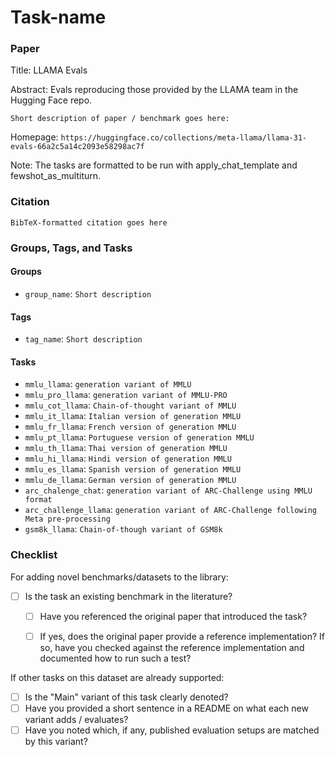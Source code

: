 # Task-name

### Paper

Title: LLAMA Evals

Abstract: Evals reproducing those provided by the LLAMA team in the Hugging Face repo.

`Short description of paper / benchmark goes here:`

Homepage: `https://huggingface.co/collections/meta-llama/llama-31-evals-66a2c5a14c2093e58298ac7f`

Note: The tasks are formatted to be run with apply_chat_template and fewshot_as_multiturn.
### Citation

```
BibTeX-formatted citation goes here
```

### Groups, Tags, and Tasks

#### Groups

* `group_name`: `Short description`

#### Tags

* `tag_name`: `Short description`

#### Tasks

* `mmlu_llama`: `generation variant of MMLU`
* `mmlu_pro_llama`: `generation variant of MMLU-PRO`
* `mmlu_cot_llama`: `Chain-of-thought variant of MMLU`
* `mmlu_it_llama`: `Italian version of generation MMLU`
* `mmlu_fr_llama`: `French version of generation MMLU`
* `mmlu_pt_llama`: `Portuguese version of generation MMLU`
* `mmlu_th_llama`: `Thai version of generation MMLU`
* `mmlu_hi_llama`: `Hindi version of generation MMLU`
* `mmlu_es_llama`: `Spanish version of generation MMLU`
* `mmlu_de_llama`: `German version of generation MMLU`
* `arc_chalenge_chat`: `generation variant of ARC-Challenge using MMLU format`
* `arc_challenge_llama`: `generation variant of ARC-Challenge following Meta pre-processing`
* `gsm8k_llama`: `Chain-of-though variant of GSM8k`

### Checklist

For adding novel benchmarks/datasets to the library:
* [ ] Is the task an existing benchmark in the literature?
  * [ ] Have you referenced the original paper that introduced the task?
  * [ ] If yes, does the original paper provide a reference implementation? If so, have you checked against the reference implementation and documented how to run such a test?


If other tasks on this dataset are already supported:
* [ ] Is the "Main" variant of this task clearly denoted?
* [ ] Have you provided a short sentence in a README on what each new variant adds / evaluates?
* [ ] Have you noted which, if any, published evaluation setups are matched by this variant?
